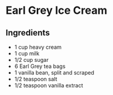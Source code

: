 # Earl Grey Ice Cream

## Ingredients

- 1 cup heavy cream
- 1 cup milk
- 1/2 cup sugar
- 6 Earl Grey tea bags
- 1 vanilla bean, split and scraped
- 1/2 teaspoon salt
- 1/2 teaspoon vanilla extract
